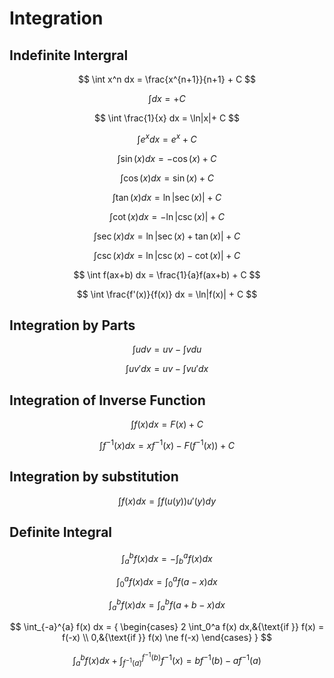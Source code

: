 # Integration

## Indefinite Intergral

$$
\int x^n dx = \frac{x^{n+1}}{n+1} + C
$$

$$
\int dx = + C
$$

$$
\int \frac{1}{x} dx = \ln|x|+ C
$$

$$
\int e^x dx = e^x + C
$$

$$
\int \sin(x) dx = - \cos(x) + C
$$

$$
\int \cos(x) dx = \sin(x) + C
$$

$$
\int \tan(x) dx = \ln|\sec(x)|+ C
$$

$$
\int \cot(x) dx = -\ln|\csc(x)| + C
$$

$$
\int \sec(x) dx = \ln|\sec(x) + \tan(x)|+ C
$$

$$
\int \csc(x) dx = \ln|\csc(x) - \cot(x)| + C
$$

$$
\int f(ax+b) dx = \frac{1}{a}f(ax+b) + C
$$

$$
\int \frac{f'(x)}{f(x)} dx = \ln|f(x)| + C
$$

## Integration by Parts

$$
\int u dv = uv - \int v du
$$

$$
\int uv'dx = uv - \int vu'dx
$$

## Integration of Inverse Function

$$
\int f(x)dx = F(x) + C
$$

$$
\int f^{-1}(x)dx = xf^{-1}(x) - F(f^{-1}(x)) + C
$$

## Integration by substitution

$$
\int f(x) dx = \int f(u(y)) u'(y) dy
$$

## Definite Integral

$$
\int_a^b f(x) dx = - \int_b^a f(x) dx
$$

$$
\int_0^a f(x) dx = \int_0^a f(a-x) dx
$$

$$
\int_a^b f(x) dx = \int_a^b f(a+b-x) dx
$$

$$
\int_{-a}^{a} f(x) dx = { \begin{cases}
  2 \int_0^a f(x) dx,&{\text{if }} f(x) = f(-x) \\
  0,&{\text{if }} f(x) \ne f(-x)
  \end{cases}
}
$$

$$
\int_a^b f(x) dx + \int_{f^{-1}(a)}^{f^{-1}(b)} f^{-1}(x) =
  bf^{-1}(b) - af^{-1}(a)
$$